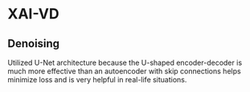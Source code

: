 # XAI-VD
## Denoising
Utilized U-Net architecture because the U-shaped encoder-decoder is much more effective than an autoencoder  with skip connections helps minimize loss and is very helpful in real-life situations.


